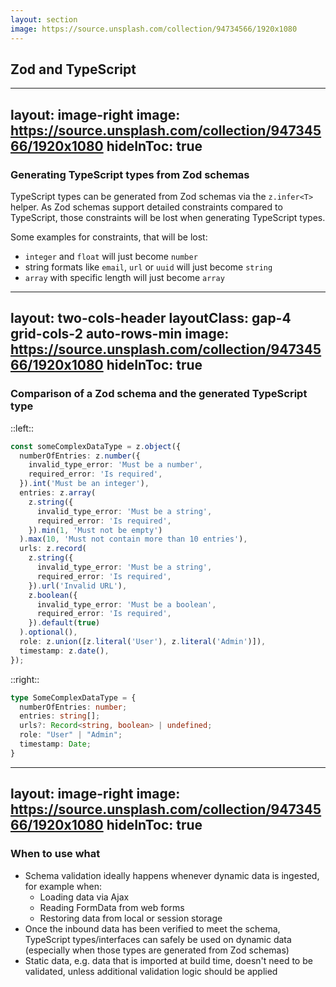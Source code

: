 ```yaml
---
layout: section
image: https://source.unsplash.com/collection/94734566/1920x1080
---
```


## Zod and TypeScript

---
layout: image-right
image: https://source.unsplash.com/collection/94734566/1920x1080
hideInToc: true
---

### Generating TypeScript types from Zod schemas

TypeScript types can be generated from Zod schemas via the `z.infer<T>` helper.
As Zod schemas support detailed constraints compared to TypeScript,
those constraints will be lost when generating TypeScript types.

Some examples for constraints, that will be lost:

* `integer` and `float` will just become `number`
* string formats like `email`, `url` or `uuid` will just become `string`
* `array` with specific length will just become `array`

---
layout: two-cols-header
layoutClass: gap-4 grid-cols-2 auto-rows-min
image: https://source.unsplash.com/collection/94734566/1920x1080
hideInToc: true
---

### Comparison of a Zod schema and the generated TypeScript type

::left::

```ts
const someComplexDataType = z.object({
  numberOfEntries: z.number({
    invalid_type_error: 'Must be a number',
    required_error: 'Is required',
  }).int('Must be an integer'),
  entries: z.array(
    z.string({
      invalid_type_error: 'Must be a string',
      required_error: 'Is required',
    }).min(1, 'Must not be empty')
  ).max(10, 'Must not contain more than 10 entries'),
  urls: z.record(
    z.string({
      invalid_type_error: 'Must be a string',
      required_error: 'Is required',
    }).url('Invalid URL'),
    z.boolean({
      invalid_type_error: 'Must be a boolean',
      required_error: 'Is required',
    }).default(true)
  ).optional(),
  role: z.union([z.literal('User'), z.literal('Admin')]),
  timestamp: z.date(),
});
```

::right::

```ts
type SomeComplexDataType = {
  numberOfEntries: number;
  entries: string[];
  urls?: Record<string, boolean> | undefined;
  role: "User" | "Admin";
  timestamp: Date;
}
```

---
layout: image-right
image: https://source.unsplash.com/collection/94734566/1920x1080
hideInToc: true
---

### When to use what

- Schema validation ideally happens whenever dynamic data is ingested, for example when:
  - Loading data via Ajax
  - Reading FormData from web forms
  - Restoring data from local or session storage
  <!-- - Receive BroadcastChannel data -->
- Once the inbound data has been verified to meet the schema, TypeScript types/interfaces can safely be used on dynamic data (especially when those types are generated from Zod schemas)
- Static data, e.g. data that is imported at build time, doesn't need to be validated, unless additional validation logic should be applied
